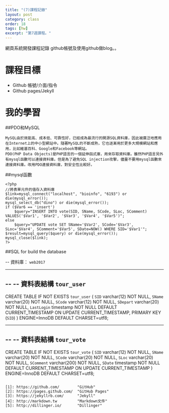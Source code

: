```yaml
---
title: "(7)課程記錄"
layout: post
category: class
order: 18
tags: [hw]
excerpt: "第7週課程。"
---
```

網頁系統開發課程記錄
github帳號及使用github做blog。。

# 課程目標
- Github 帳號/介面/指令
- Github pages/Jekyll

# 我的學習



##PDO和MySQL
```
MySQL由於效能高、成本低、可靠性好，已經成為最流行的開源SQL資料庫，因此被廣泛地應用在Internet上的中小型網站中。隨著MySQL的不斷成熟，它也逐漸用於更多大規模網站和應用，比如維基百科、Google和Facebook等網站。
PDO(PHP Data Objects)是PHP語言的一個延伸函式庫，用來存取資料庫。雖然PHP語言另外有mysql函數可以連接資料庫。但是為了避免SQL injection攻擊，儘量不要用mysql函數來連接資料庫。改用PDO連接資料庫，對安全性比較好。
```
##mysql函數
```
<?php
//將表單元件的值存入資料庫
$link=mysql_connect("localhost", "bioinfo", "6193") or die(mysql_error());
mysql_select_db("dino") or die(mysql_error());
if ($Var6 == 'insert')
    $query="INSERT INTO vote(SID, SName, SCode, SLoc, SComment) VALUES('$Var1', '$Var2', '$Var3', '$Var4', '$Var5')";
else
    $query="UPDATE vote SET SName='$Var2', SCode='$Var3', SLoc='$Var4', SComment='$Var5', SDate=NOW() WHERE SID='$Var1'";
$result=mysql_query($query) or die(mysql_error());
mysql_close($link);
?>

```
##SQL for build the database

-- 資料庫： `web2017`
-- --------------------------------------------------------
--
-- 資料表結構 `tour_user`
--
CREATE TABLE IF NOT EXISTS `tour_user` (
  `SID` varchar(12) NOT NULL,
  `SName` varchar(20) NOT NULL,
  `SCode` varchar(12) NOT NULL,
  `SDepart` varchar(20) NOT NULL,
  `LastLogin` timestamp NOT NULL DEFAULT CURRENT_TIMESTAMP ON UPDATE CURRENT_TIMESTAMP,
  PRIMARY KEY (`SID`)
) ENGINE=InnoDB DEFAULT CHARSET=utf8;
-- --------------------------------------------------------
--
-- 資料表結構 `tour_vote`
--
CREATE TABLE IF NOT EXISTS `tour_vote` (
  `SID` varchar(12) NOT NULL,
  `SName` varchar(20) NOT NULL,
  `SCode` varchar(20) NOT NULL,
  `SLoc` varchar(20) NOT NULL,
  `SComment` varchar(200) NOT NULL,
  `SDate` timestamp NOT NULL DEFAULT CURRENT_TIMESTAMP ON UPDATE CURRENT_TIMESTAMP
) ENGINE=InnoDB DEFAULT CHARSET=utf8;
```

[1]: https://github.com/        "GitHub"
[2]: https://pages.github.com/  "GitHub Pages"
[3]: https://jekyllrb.com/      "Jekyll"
[4]: http://markdown.tw         "Markdown文件"
[5]: http://dillinger.io/       "Dillinger"








